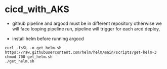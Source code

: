 # cicd_with_AKS

* github pipeline and argocd must be in different repository otherwise we will face looping pipeline run, pipeline will trigger for each arcd deploy,

* install helm before running argocd
~~~
curl -fsSL -o get_helm.sh https://raw.githubusercontent.com/helm/helm/main/scripts/get-helm-3
chmod 700 get_helm.sh
./get_helm.sh
~~~
